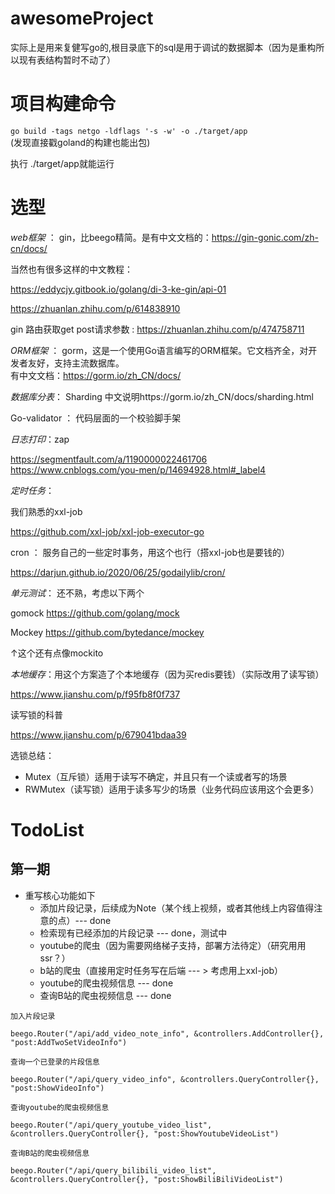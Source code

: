 # awesomeProject
实际上是用来复健写go的,根目录底下的sql是用于调试的数据脚本（因为是重构所以现有表结构暂时不动了）

# 项目构建命令

`go build -tags netgo -ldflags '-s -w' -o ./target/app`  
(发现直接戳goland的构建也能出包)

执行 ./target/app就能运行

# 选型

*web框架* ： gin，比beego精简。是有中文文档的：https://gin-gonic.com/zh-cn/docs/  

当然也有很多这样的中文教程：

https://eddycjy.gitbook.io/golang/di-3-ke-gin/api-01  

https://zhuanlan.zhihu.com/p/614838910

gin 路由获取get post请求参数 : https://zhuanlan.zhihu.com/p/474758711

*ORM框架* ： gorm，这是一个使用Go语言编写的ORM框架。它文档齐全，对开发者友好，支持主流数据库。  
有中文文档：https://gorm.io/zh_CN/docs/  

*数据库分表*： Sharding
中文说明https://gorm.io/zh_CN/docs/sharding.html

Go-validator ： 代码层面的一个校验脚手架

*日志打印*：zap

https://segmentfault.com/a/1190000022461706
https://www.cnblogs.com/you-men/p/14694928.html#_label4

*定时任务*：

我们熟悉的xxl-job

https://github.com/xxl-job/xxl-job-executor-go  

cron ： 服务自己的一些定时事务，用这个也行（搭xxl-job也是要钱的）

https://darjun.github.io/2020/06/25/godailylib/cron/

*单元测试*：
还不熟，考虑以下两个

gomock  https://github.com/golang/mock

Mockey https://github.com/bytedance/mockey

↑这个还有点像mockito

*本地缓存*：用这个方案造了个本地缓存（因为买redis要钱）（实际改用了读写锁）

https://www.jianshu.com/p/f95fb8f0f737

读写锁的科普

https://www.jianshu.com/p/679041bdaa39

选锁总结：
- Mutex（互斥锁）适用于读写不确定，并且只有一个读或者写的场景
- RWMutex（读写锁）适用于读多写少的场景（业务代码应该用这个会更多）

# TodoList

## 第一期

- 重写核心功能如下
  - 添加片段记录，后续成为Note（某个线上视频，或者其他线上内容值得注意的点）--- done
  - 检索现有已经添加的片段记录  --- done，测试中
  - youtube的爬虫（因为需要网络梯子支持，部署方法待定）（研究用用ssr？）
  - b站的爬虫（直接用定时任务写在后端 --- > 考虑用上xxl-job）
  - youtube的爬虫视频信息 --- done
  - 查询B站的爬虫视频信息 --- done


```	
加入片段记录

beego.Router("/api/add_video_note_info", &controllers.AddController{}, "post:AddTwoSetVideoInfo")

查询一个已登录的片段信息

beego.Router("/api/query_video_info", &controllers.QueryController{}, "post:ShowVideoInfo")

查询youtube的爬虫视频信息

beego.Router("/api/query_youtube_video_list", &controllers.QueryController{}, "post:ShowYoutubeVideoList")

查询B站的爬虫视频信息

beego.Router("/api/query_bilibili_video_list", &controllers.QueryController{}, "post:ShowBiliBiliVideoList")
```